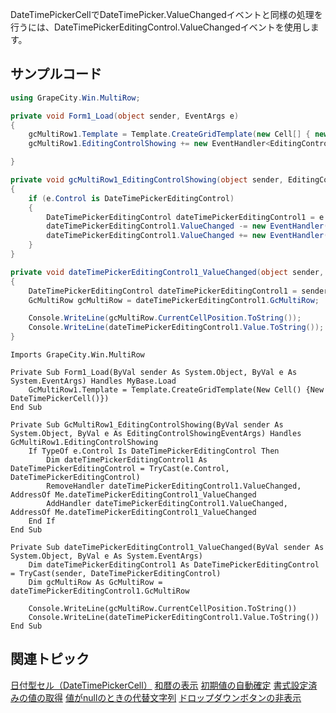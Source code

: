 DateTimePickerCellでDateTimePicker.ValueChangedイベントと同様の処理を行うには、DateTimePickerEditingControl.ValueChangedイベントを使用します。

## サンプルコード

```csharp
using GrapeCity.Win.MultiRow;

private void Form1_Load(object sender, EventArgs e)
{
    gcMultiRow1.Template = Template.CreateGridTemplate(new Cell[] { new DateTimePickerCell() });
    gcMultiRow1.EditingControlShowing += new EventHandler<EditingControlShowingEventArgs>(gcMultiRow1_EditingControlShowing);

}

private void gcMultiRow1_EditingControlShowing(object sender, EditingControlShowingEventArgs e)
{
    if (e.Control is DateTimePickerEditingControl)
    {
        DateTimePickerEditingControl dateTimePickerEditingControl1 = e.Control as DateTimePickerEditingControl;
        dateTimePickerEditingControl1.ValueChanged -= new EventHandler(dateTimePickerEditingControl1_ValueChanged);
        dateTimePickerEditingControl1.ValueChanged += new EventHandler(dateTimePickerEditingControl1_ValueChanged);
    }
}

private void dateTimePickerEditingControl1_ValueChanged(object sender, EventArgs e)
{
    DateTimePickerEditingControl dateTimePickerEditingControl1 = sender as DateTimePickerEditingControl;
    GcMultiRow gcMultiRow = dateTimePickerEditingControl1.GcMultiRow;

    Console.WriteLine(gcMultiRow.CurrentCellPosition.ToString());
    Console.WriteLine(dateTimePickerEditingControl1.Value.ToString());
}
```

```vbnet
Imports GrapeCity.Win.MultiRow

Private Sub Form1_Load(ByVal sender As System.Object, ByVal e As System.EventArgs) Handles MyBase.Load
    GcMultiRow1.Template = Template.CreateGridTemplate(New Cell() {New DateTimePickerCell()})
End Sub

Private Sub GcMultiRow1_EditingControlShowing(ByVal sender As System.Object, ByVal e As EditingControlShowingEventArgs) Handles GcMultiRow1.EditingControlShowing
    If TypeOf e.Control Is DateTimePickerEditingControl Then
        Dim dateTimePickerEditingControl1 As DateTimePickerEditingControl = TryCast(e.Control, DateTimePickerEditingControl)
        RemoveHandler dateTimePickerEditingControl1.ValueChanged, AddressOf Me.dateTimePickerEditingControl1_ValueChanged
        AddHandler dateTimePickerEditingControl1.ValueChanged, AddressOf Me.dateTimePickerEditingControl1_ValueChanged
    End If
End Sub

Private Sub dateTimePickerEditingControl1_ValueChanged(ByVal sender As System.Object, ByVal e As System.EventArgs)
    Dim dateTimePickerEditingControl1 As DateTimePickerEditingControl = TryCast(sender, DateTimePickerEditingControl)
    Dim gcMultiRow As GcMultiRow = dateTimePickerEditingControl1.GcMultiRow

    Console.WriteLine(gcMultiRow.CurrentCellPosition.ToString())
    Console.WriteLine(dateTimePickerEditingControl1.Value.ToString())
End Sub
```

## 関連トピック

[日付型セル（DateTimePickerCell）](gcdocsite__documentlink?toc-item-id=7e1bd51b-9e9b-44b5-a31f-56c5672e613c)
[和暦の表示](gcdocsite__documentlink?toc-item-id=52a20b79-14bc-4ca2-81ba-909274f1161d)
[初期値の自動確定](gcdocsite__documentlink?toc-item-id=c3044fa7-ed3d-4061-a961-d25694697bfd)
[書式設定済みの値の取得](gcdocsite__documentlink?toc-item-id=485f0df2-9264-4b73-89fa-087fe4fa90d8)
[値がnullのときの代替文字列](gcdocsite__documentlink?toc-item-id=a3ed4de8-e23e-4631-b601-93ffc6f32a5c)
[ドロップダウンボタンの非表示](gcdocsite__documentlink?toc-item-id=f6a710a0-4045-48a1-aeba-c53dd9ad8f5a)
